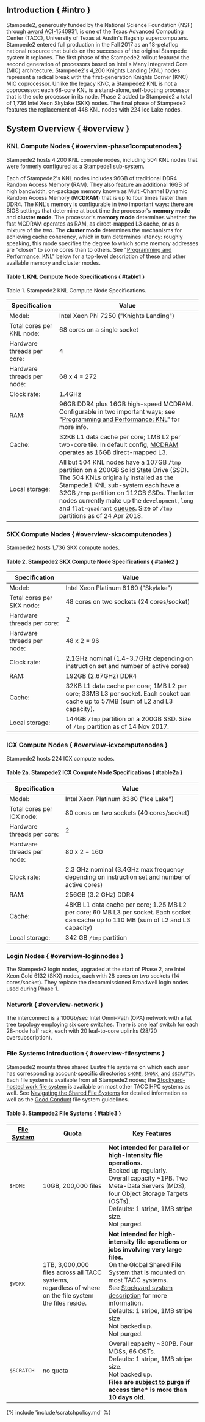 ## Introduction { #intro }

Stampede2, generously funded by the National Science Foundation (NSF) through [award  ACI-1540931](https://www.nsf.gov/awardsearch/showAward?AWD_ID=1540931), is one of the Texas Advanced Computing Center (TACC), University of Texas at Austin's flagship supercomputers. Stampede2 entered full production in the Fall 2017 as an 18-petaflop national resource that builds on the successes of the original Stampede system it replaces. The first phase of the Stampede2 rollout featured the second generation of processors based on Intel's Many Integrated Core (MIC) architecture. Stampede2's 4,200 Knights Landing (KNL) nodes represent a radical break with the first-generation Knights Corner (KNC) MIC coprocessor. Unlike the legacy KNC, a Stampede2 KNL is not a coprocessor: each 68-core KNL is a stand-alone, self-booting processor that is the sole processor in its node. Phase 2 added to Stampede2 a total of 1,736 Intel Xeon Skylake (SKX) nodes. The final phase of Stampede2 features the replacement of 448 KNL nodes with 224 Ice Lake nodes. 


## System Overview { #overview }

### KNL Compute Nodes { #overview-phase1computenodes }

Stampede2 hosts 4,200 KNL compute nodes, including 504 KNL nodes that were formerly configured as a Stampede1 sub-system.  

Each of Stampede2's KNL nodes includes 96GB of traditional DDR4 Random Access Memory (RAM). They also feature an additional 16GB of high bandwidth, on-package memory known as Multi-Channel Dynamic Random Access Memory (**MCDRAM**) that is up to four times faster than DDR4. The KNL's memory is configurable in two important ways: there are BIOS settings that determine at boot time the processor's **memory mode** and **cluster mode**. The processor's **memory mode** determines whether the fast MCDRAM operates as RAM, as direct-mapped L3 cache, or as a mixture of the two. The **cluster mode** determines the mechanisms for achieving cache coherency, which in turn determines latency: roughly speaking, this mode specifies the degree to which some memory addresses are "closer" to some cores than to others. See "[Programming and Performance: KNL](#programming-knl)" below for a top-level description of these and other available memory and cluster modes.

#### Table 1. KNL Compute Node Specifications { #table1 }

Table 1. Stampede2 KNL Compute Node Specifications.

Specification | Value
--- | ---
Model:  | Intel Xeon Phi 7250 ("Knights Landing")
Total cores per KNL node:  | 68 cores on a single socket
Hardware threads per core:  | 4
Hardware threads per node:  | 68 x 4 = 272
Clock rate:  | 1.4GHz
RAM:  | 96GB DDR4 plus 16GB high-speed MCDRAM. Configurable in two important ways; see "<a href="#programming-knl">Programming and Performance: KNL</a>" for more info.
Cache:  | 32KB L1 data cache per core; 1MB L2 per two-core tile. In default config, <a href="#programming-knl-memorymodes">MCDRAM</a> operates as 16GB direct-mapped L3.
Local storage:  | All but 504 KNL nodes have a 107GB <code>/tmp</code> partition on a 200GB Solid State Drive (SSD). The 504 KNLs originally installed as the Stampede1 KNL sub-system each have a 32GB <code>/tmp</code> partition on 112GB SSDs. The latter nodes currently make up the <code>development</code>, <code>long</code> and <span style="white-space: nowrap;"><code>flat-quadrant</code></span> <a href="#running-queues">queues</a>. Size of <code>/tmp</code> partitions as of 24 Apr 2018.
	
	
### SKX Compute Nodes { #overview-skxcomputenodes }

Stampede2 hosts 1,736 SKX compute nodes.

#### Table 2. Stampede2 SKX Compute Node Specifications { #table2 }

Specification | Value
--- | ---
Model:  | Intel Xeon Platinum 8160 ("Skylake")
Total cores per SKX node:  | 48 cores on two sockets (24 cores/socket)
Hardware threads per core:  | 2
Hardware threads per node:  | 48 x 2 = 96
Clock rate:  | 2.1GHz nominal (1.4-3.7GHz depending on instruction set and number of active cores)
RAM:  | 192GB (2.67GHz) DDR4
Cache:  | 32KB L1 data cache per core; 1MB L2 per core; 33MB L3 per socket. Each socket can cache up to 57MB (sum of L2 and L3 capacity).
Local storage:  | 144GB <code>/tmp</code> partition on a 200GB SSD. Size of <code>/tmp</code> partition as of 14 Nov 2017.

### ICX Compute Nodes { #overview-icxcomputenodes }

Stampede2 hosts 224 ICX compute nodes.

#### Table 2a. Stampede2 ICX Compute Node Specifications { #table2a }

Specification | Value
--- | ---
Model:  | Intel Xeon Platinum 8380 ("Ice Lake")
Total cores per ICX node:  | 80 cores on two sockets (40 cores/socket)
Hardware threads per core:  | 2
Hardware threads per node:  | 80 x 2 = 160
Clock rate:  | 2.3 GHz nominal (3.4GHz max frequency depending on instruction set and number of active cores)
RAM:  | 256GB (3.2 GHz) DDR4
Cache:  | 48KB L1 data cache per core; 1.25 MB L2 per core; 60 MB L3 per socket. Each socket can cache up to 110 MB (sum of L2 and L3 capacity)
Local storage:  | 342 GB <code>/tmp</code> partition

### Login Nodes { #overview-loginnodes }

The Stampede2 login nodes, upgraded at the start of Phase 2, are Intel Xeon Gold 6132 (SKX) nodes, each with 28 cores on two sockets (14 cores/socket). They replace the decommissioned Broadwell login nodes used during Phase 1.

### Network { #overview-network }

The interconnect is a 100Gb/sec Intel Omni-Path (OPA) network with a fat tree topology employing six core switches. There is one leaf switch for each 28-node half rack, each with 20 leaf-to-core uplinks (28/20 oversubscription).

### File Systems Introduction { #overview-filesystems }

Stampede2 mounts three shared Lustre file systems on which each user has corresponding account-specific directories [`$HOME`, `$WORK`, and `$SCRATCH`](#files-filesystems). Each file system is available from all Stampede2 nodes; the [Stockyard-hosted work file system](https://www.tacc.utexas.edu/systems/stockyard) is available on most other TACC HPC systems as well.  See [Navigating the Shared File Systems](#files-filesystems) for detailed information as well as the [Good Conduct](../../basics/conduct#conduct-filesystems) file system guidelines. 

		
#### Table 3. Stampede2 File Systems { #table3 }

<u>File System</u> | Quota | Key Features
--- | --- | ---
<code>$HOME</code> | 10GB, 200,000 files | <b>Not intended for parallel or high-intensity file operations.</b><br>Backed up regularly.<br>Overall capacity ~1PB. Two Meta-Data Servers (MDS), four Object Storage Targets (OSTs).<br>Defaults: 1 stripe, 1MB stripe size.<br>Not purged.</br>
<code>$WORK</code> | 1TB, 3,000,000 files across all TACC systems,<br>regardless of where on the file system the files reside. | <b>Not intended for high-intensity file operations or jobs involving very large files.</b><br>On the Global Shared File System that is mounted on most TACC systems.<br>See <a href="https://www.tacc.utexas.edu/systems/stockyard">Stockyard system description</a> for more information.<br>Defaults: 1 stripe, 1MB stripe size<br>Not backed up.<br>Not purged.</br>
<code>$SCRATCH</code> | no quota | Overall capacity ~30PB. Four MDSs, 66 OSTs.<br>Defaults: 1 stripe, 1MB stripe size.<br>Not backed up.<br><b>Files are <a href="#scratchpolicy">subject to purge</a> if access time* is more than 10 days old</b>.
	

{% include 'include/scratchpolicy.md' %}


